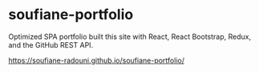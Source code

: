 # soufiane-portfolio
Optimized SPA portfolio built this site with React, React Bootstrap, Redux, and the GitHub REST API.


  https://soufiane-radouni.github.io/soufiane-portfolio/

